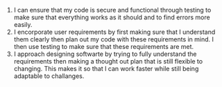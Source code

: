 1. I can ensure that my code is secure and functional through testing to make sure that everything works as it should and to find errors more easily.
2. I encorporate user requirements by first making sure that I understand them clearly then plan out my code with these requirements in mind. I then use testing to make sure that these requirements are met.
3. I approach designing softwarte by trying to fully understand the requirements then making a thought out plan that is still flexible to changing. This makes it so that I can work faster while still being adaptable to challanges.
